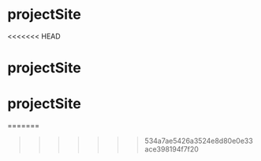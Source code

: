 # projectSite
<<<<<<< HEAD
# projectSite
# projectSite
=======
>>>>>>> 534a7ae5426a3524e8d80e0e33ace398194f7f20
